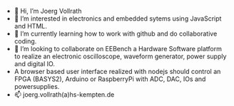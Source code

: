 - 👋 Hi, I’m Joerg Vollrath
- 👀 I’m interested in electronics and embedded sytems using JavaScript and HTML. 
- 🌱 I’m currently learning how to work with github and do collaborative coding.
- 💞️ I’m looking to collaborate on EEBench a Hardware Software platform to realize an electronic oscilloscope, waveform generator, power supply and digital IO.
- A browser based user interface realized with nodejs should control an FPGA (BASYS2), Arduino or RaspberryPi with ADC, DAC, IOs and powersupplies.    
- 📫 joerg.vollrath(a)hs-kempten.de

<!---
JVollrath/JVollrath is a ✨ special ✨ repository because its `README.md` (this file) appears on your GitHub profile.
You can click the Preview link to take a look at your changes.
--->
